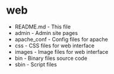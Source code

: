 web
===

* README.md - This file
* admin - Admin site pages
* apache_conf - Config files for apache
* css - CSS files for web interface
* images - Image files for web interface
* bin - Binary files source code
* sbin - Script files
